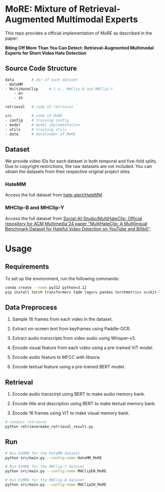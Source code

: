 # MoRE: Mixture of Retrieval-Augmented Multimodal Experts

This repo provides a official implementation of MoRE as described in the paper:

**Biting Off More Than You Can Detect: Retrieval-Augmented Multimodal Experts for Short Video Hate Detection**

## Source Code Structure

```bash
data        # dir of each dataset
- HateMM 
- MultiHateClip     # i.e., MHClip-B and MHClip-Y
    - en
    - zh

retrieval   # code of retrieval

src         # code of MoRE
- config    # training config
- model     # model implementation
- utils     # training utils
- data      # dataloader of MoRE
```

## Dataset

We provide video IDs for each dataset in both temporal and five-fold splits. Due to copyright restrictions, the raw datasets are not included. You can obtain the datasets from their respective original project sites.

### HateMM

Access the full dataset from [hate-alert/HateMM](https://github.com/hate-alert/HateMM).

### MHClip-B and MHClip-Y

Access the full dataset from [Social-AI-Studio/MultiHateClip: Official repository for ACM Multimedia'24 paper "MultiHateClip: A Multilingual Benchmark Dataset for Hateful Video Detection on YouTube and Bilibili"](https://github.com/social-ai-studio/multihateclip).

# Usage

## Requirements

To set up the environment, run the following commands:

```bash
conda create --name py312 python=3.12
pip install torch transformers tqdm loguru pandas torchmetrics scikit-learn colorama wandb hydra-core
```

## Data Preprocess

1. Sample 16 frames from each video in the dataset.

2. Extract on-screen text from keyframes using Paddle-OCR.

3. Extract audio transcripts from video audio using Whisper-v3.

4. Encode visual feature from each video using a pre-trained ViT model.

5. Encode audio feature to MFCC with libsora.

6. Encode textual feature using a pre-trained BERT model.


## Retrieval

1. Encode audio transcirpt using BERT to make audio memory bank.

2. Encode title and description using BERT to make textual memory bank.

3. Encode 16 frames using ViT to make visual memory bank.

```bash
# conduct retrieval
python retrieve/make_retrieval_result.py
```

## Run

```bash
# Run ExMRD for the HateMM dataset
python src/main.py --config-name HateMM_MoRE

# Run ExMRD for the MHClip-Y dataset
python src/main.py --config-name MHClipEN_MoRE

# Run ExMRD for the MHClip-B dataset
python src/main.py --config-name MHClipZH_MoRE
```